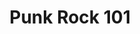 ---
ee_id_thing: '29'
site: '1'
type: '2'
inv_num: 2006-012
add_credit:
url: 2006-012-punkrock-101
title: Punk Rock 101
year: '2006'
display_year: '2006'
medium: Website
dims:
pitch: "​Kurt Cobain’s suicide letter with Google ads placed on it."
ps: "​A while back, I made a web page which paired Kurt Cobain’s suicide letter with
  Google Ads (google ads are generated from the text of the page they appear on).
  It was up for a while but after getting digged google decided to remove the ads
  from the page. I took some screen shots while it was up and above are two examples
  of what it looked like."
live_url:
youtube:
https://github.com/coryarcangel/alu:
imgs: punk-rock-101-2006-012-screenshot-2-database-IH.jpg
subheading:
download:
commission:
related:
layout: things-i-made
---